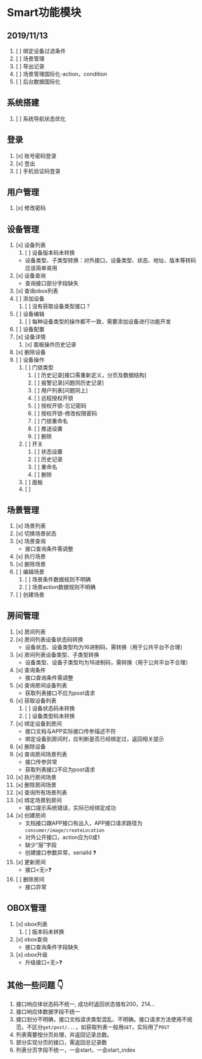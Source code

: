 # Smart功能模块

## 2019/11/13

1. [ ] 绑定设备过滤条件
2. [ ] 场景管理
3. [ ] 导出记录
4. [ ] 场景管理国际化-action，condition
5. [ ] 后台数据国际化

## 系统搭建

1. [ ] 系统导航状态优化

## 登录

1. [x] 账号密码登录
2. [x] 登出
3. [ ] 手机验证码登录

## 用户管理

1. [x] 修改密码

## 设备管理

1. [x] 设备列表
   1. [ ] 设备版本码未转换
   - 设备类型、子类型转换：对外接口，设备类型、状态、地址、版本等转码应该简单易用
2. [x] 设备查询
   - 查询接口部分字段缺失
3. [x] 查询obox列表
4. [ ] 添加设备
   1. [ ] 没有获取设备类型接口？
5. [ ] 设备编辑
   1. [ ] 每种设备类型的操作都不一致，需要添加设备进行功能开发
6. [ ] 设备配置
7. [x] 设备详情
   1. [x] 面板操作历史记录
8. [x] 删除设备
9. [ ] 设备操作
   1. [ ] 门锁类型
      1. [ ] 历史记录[接口需重新定义，分页及数据结构]
      2. [ ] 报警记录[问题同历史记录]
      3. [ ] 用户列表[问题同上]
      4. [ ] 远程授权开锁
      5. [ ] 授权开锁-忘记密码
      6. [ ] 授权开锁-修改权限密码
      7. [ ] 门锁重命名
      8. [ ] 推送设置
      9. [ ] 删除
   2. [ ] 开关
      1. [ ] 状态设置
      2. [ ] 历史记录
      3. [ ] 重命名
      4. [ ] 删除
   3. [ ] 面板
   4. [ ]

## 场景管理

1. [x] 场景列表
2. [x] 切换场景状态
3. [x] 场景查询
   - 接口查询条件需调整
4. [x] 执行场景
5. [x] 删除场景
6. [ ] 编辑场景
   1. [ ] 场景条件数据规则不明确
   2. [ ] 场景action数据规则不明确
7. [ ] 创建场景

## 房间管理

1. [x] 房间列表
2. [x] 房间列表设备状态码转换
   - 设备状态、设备类型均为16进制码，需转换（用于公共平台不合理）
3. [x] 房间列表设备类型、子类型转换
   - 设备类型、设备子类型均为16进制码，需转换（用于公共平台不合理）
4. [x] 查询条件
   - 接口查询条件需调整
5. [x] 查询房间设备列表
   - 获取列表接口不应为post请求
6. [x] 获取设备列表
   1. [ ] 设备状态码未转换
   2. [ ] 设备类型码未转换
7. [x] 绑定设备到房间
   - 接口文档与APP实际接口传参描述不符
   - 绑定设备到房间时，应判断是否已经绑定过，返回相关提示
8. [x] 删除设备
9. [x] 查询房间场景列表
   - 接口传参异常
   - 获取列表接口不应为post请求
10. [x] 执行房间场景
11. [x] 删除房间场景
12. [x] 查询所有场景列表
13. [x] 绑定场景到房间
    - 接口提示系统错误，实际已经绑定成功
14. [x] 创建房间
    - 文档接口跟APP接口有出入，APP接口请求路径为`consumer/image/createLocation`
    - 对外公开接口，action应为0或1
    - 缺少“层”字段
    - 创建接口参数异常，serialId :question:
15. [x] 更新房间
    - 接口<无>:question:
16. [ ] 删除房间
    - 接口异常

## OBOX管理

1. [x] obox列表
   1. [ ] 版本码未转换
2. [x] obox查询
   - 接口查询条件字段缺失
3. [x] obox升级
   - 升级接口<无>:question:

## 其他一些问题 :point_down:

1. 接口响应体状态码不统一, 成功时返回状态值有200，214...
2. 接口响应体数据字段不统一
3. 接口划分不明确，接口文档请求类型混乱、不明确。接口请求方法使用不规范，不区分`get/post/...`，如获取列表一般用`GET`，实际用了`POST`
4. 列表需要按分页处理，并返回记录总数。
5. 部分实现分页的接口，需返回总记录数
6. 列表分页字段不统一，一会start，一会start_index
